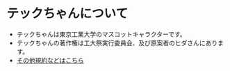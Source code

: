 # テックちゃんについて

- テックちゃんは東京工業大学のマスコットキャラクターです。
- テックちゃんの著作権は工大祭実行委員会、及び原案者のヒダさんにあります。
- <a href="https://mascot.koudaisai.jp/">その他規約などはこちら</href>
